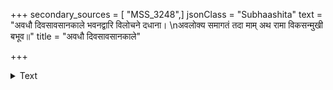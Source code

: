 +++
secondary_sources = [ "MSS_3248",]
jsonClass = "Subhaashita"
text = "अवधौ दिवसावसानकाले भवनद्वारि विलोचने दधाना।  \nअवलोक्य समागतं तदा माम् अथ रामा विकसन्मुखी बभूव॥"
title = "अवधौ दिवसावसानकाले"

+++

<details><summary>Text</summary>

अवधौ दिवसावसानकाले भवनद्वारि विलोचने दधाना।  
अवलोक्य समागतं तदा माम् अथ रामा विकसन्मुखी बभूव॥
</details>
